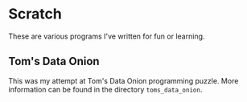 # Scratch

These are various programs I've written for fun or learning.

## Tom's Data Onion

This was my attempt at Tom's Data Onion programming puzzle. More information
can be found in the directory `toms_data_onion`.

